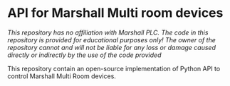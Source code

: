 # API for Marshall Multi room devices
*This repository has no affiliation with Marshall PLC.*
*The code in this repository is provided for educational purposes only! The owner of the repository cannot and will not be liable for any loss or damage caused directly or indirectly by the use of the code provided*

This repository contain an open-source implementation of Python API to control Marshall Multi Room devices.

